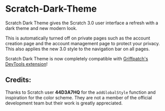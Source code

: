 # Scratch-Dark-Theme

Scratch Dark Theme gives the Scratch 3.0 user interface a refresh with a dark theme and new modern look.

This is automatically turned off on private pages such as the account creation page and the account management page to protect your privacy. This also applies the new 3.0 style to the navigation bar on all pages.

Scratch Dark Theme is now completely compatible with [Griffpatch's DevTools extension](https://github.com/griffpatch/Scratch3-Dev-Tools)!

## Credits:

Thanks to Scratch user **44D3A7HQ** for the `addGlobalStyle` function and inspiration for the color scheme. They are not a member of the official development team but their work is greatly appreciated.

